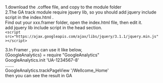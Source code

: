  1.download the .coffee file, and copy to the module folder  
 2.The GA track module require jquery lib, so you should add jquery include script in the index.html .  
   Find out your xxx.framer folder, open the index.html file, then edit it.  
   add jquery lib include script in the head section.  
   `<script src="https://ajax.googleapis.com/ajax/libs/jquery/3.1.1/jquery.min.js"></script>`  

 3.In Framer , you can use it like below,   
   {GoogleAnalytics} = require "GoogleAnalytics"  
   GoogleAnalytics.init 'UA-1234567-8'  
  .......  
  GoogleAnalytics.trackPageView '/Wellcome_Home'  
  then you can see the result in GA  
